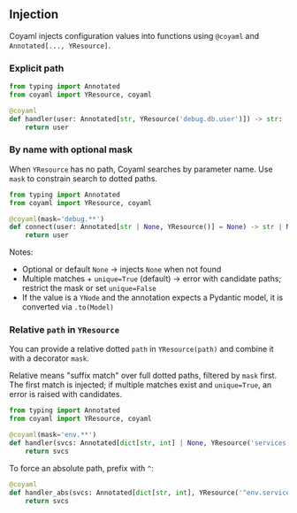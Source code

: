## Injection

Coyaml injects configuration values into functions using `@coyaml` and `Annotated[..., YResource]`.

### Explicit path

```python
from typing import Annotated
from coyaml import YResource, coyaml

@coyaml
def handler(user: Annotated[str, YResource('debug.db.user')]) -> str:
    return user
```

### By name with optional mask

When `YResource` has no path, Coyaml searches by parameter name. Use `mask` to constrain search to dotted paths.

```python
from typing import Annotated
from coyaml import YResource, coyaml

@coyaml(mask='debug.**')
def connect(user: Annotated[str | None, YResource()] = None) -> str | None:
    return user
```

Notes:
- Optional or default `None` → injects `None` when not found
- Multiple matches + `unique=True` (default) → error with candidate paths; restrict the mask or set `unique=False`
- If the value is a `YNode` and the annotation expects a Pydantic model, it is converted via `.to(Model)`

### Relative `path` in `YResource`

You can provide a relative dotted `path` in `YResource(path)` and combine it with a decorator `mask`.

Relative means "suffix match" over full dotted paths, filtered by `mask` first. The first match is injected; if multiple matches exist and `unique=True`, an error is raised with candidates.

```python
from typing import Annotated
from coyaml import YResource, coyaml

@coyaml(mask='env.**')
def handler(svcs: Annotated[dict[str, int] | None, YResource('services')] = None) -> dict[str, int] | None:
    return svcs
```

To force an absolute path, prefix with `^`:

```python
@coyaml
def handler_abs(svcs: Annotated[dict[str, int], YResource('^env.services')]) -> dict[str, int]:
    return svcs
```


